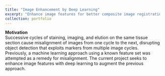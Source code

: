 ```yaml
---
title: "Image Enhancement by Deep Learning"
excerpt: "Enhance image features for better composite image registration <br/><img src='/images/image-enhancement.jpg'>"
collection: portfolio
---
```

**Motivation** <br/>
Successive cycles of staining, imaging, and elution on the same tissue section cause misalignment of images from one cycle to the next, disrupting object detection that exploits markers from multiple image cycles. Previously, a machine learning approach using a known feature set was attempted as a remedy for misalignment. The current project seeks to enhance image features with deep learning to augment the previous approach. 
 
